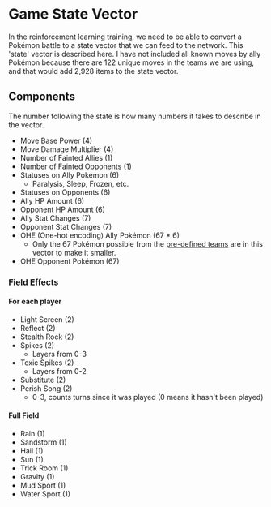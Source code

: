 # Game State Vector

In the reinforcement learning training, we need to be able to convert a Pokémon battle to a state vector that we can 
feed to the network. This 'state' vector is described here. I have not included all known moves by ally Pokémon because 
there are 122 unique moves in the teams we are using, and that would add 2,928 items to the state vector. 


## Components
The number following the state is how many numbers it takes to describe in the vector.
* Move Base Power (4)
* Move Damage Multiplier (4)
* Number of Fainted Allies (1)
* Number of Fainted Opponents (1)
* Statuses on Ally Pokémon (6)
  * Paralysis, Sleep, Frozen, etc.
* Statuses on Opponents (6)
* Ally HP Amount (6)
* Opponent HP Amount (6)
* Ally Stat Changes (7)
* Opponent Stat Changes (7)
* OHE (One-hot encoding) Ally Pokémon (67 * 6)
  * Only the 67 Pokémon possible from the [pre-defined teams](teams.txt) are in this vector to make it smaller.
* OHE Opponent Pokémon (67)


### Field Effects
#### For each player
* Light Screen (2)
* Reflect (2)
* Stealth Rock (2)
* Spikes (2)
  * Layers from 0-3
* Toxic Spikes (2)
  * Layers from 0-2
* Substitute (2)
* Perish Song (2)
  * 0-3, counts turns  since it was played (0 means it hasn't been played)

#### Full Field
* Rain (1)
* Sandstorm (1)
* Hail (1)
* Sun (1)
* Trick Room (1)
* Gravity (1)
* Mud Sport (1)
* Water Sport (1)
